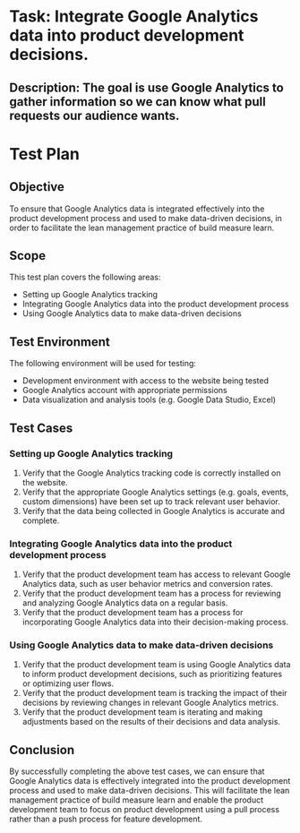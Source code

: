 # Task: Integrate Google Analytics data into product development decisions.
## Description: The goal is use Google Analytics to gather information so we can know what pull requests our audience wants.
# Test Plan

## Objective
To ensure that Google Analytics data is integrated effectively into the product development process and used to make data-driven decisions, in order to facilitate the lean management practice of build measure learn.

## Scope
This test plan covers the following areas:
- Setting up Google Analytics tracking
- Integrating Google Analytics data into the product development process
- Using Google Analytics data to make data-driven decisions

## Test Environment
The following environment will be used for testing:
- Development environment with access to the website being tested
- Google Analytics account with appropriate permissions
- Data visualization and analysis tools (e.g. Google Data Studio, Excel)

## Test Cases

### Setting up Google Analytics tracking
1. Verify that the Google Analytics tracking code is correctly installed on the website.
2. Verify that the appropriate Google Analytics settings (e.g. goals, events, custom dimensions) have been set up to track relevant user behavior.
3. Verify that the data being collected in Google Analytics is accurate and complete.

### Integrating Google Analytics data into the product development process
1. Verify that the product development team has access to relevant Google Analytics data, such as user behavior metrics and conversion rates.
2. Verify that the product development team has a process for reviewing and analyzing Google Analytics data on a regular basis.
3. Verify that the product development team has a process for incorporating Google Analytics data into their decision-making process.

### Using Google Analytics data to make data-driven decisions
1. Verify that the product development team is using Google Analytics data to inform product development decisions, such as prioritizing features or optimizing user flows.
2. Verify that the product development team is tracking the impact of their decisions by reviewing changes in relevant Google Analytics metrics.
3. Verify that the product development team is iterating and making adjustments based on the results of their decisions and data analysis.

## Conclusion
By successfully completing the above test cases, we can ensure that Google Analytics data is effectively integrated into the product development process and used to make data-driven decisions. This will facilitate the lean management practice of build measure learn and enable the product development team to focus on product development using a pull process rather than a push process for feature development.